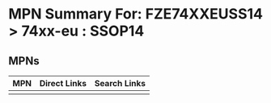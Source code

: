 



# MPN Summary For: FZE74XXEUSS14 > 74xx-eu : SSOP14

## MPNs
  

|MPN|Direct Links|Search Links|
| :--- | :--- | :--- |
||||
